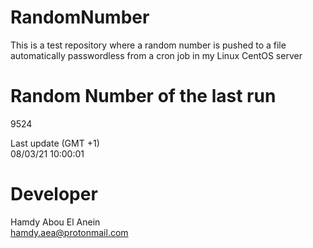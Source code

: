# RandomNumber    
This is a test repository where a random number is pushed to a file automatically passwordless from a cron job in my Linux CentOS server    
# Random Number of the last run   
9524
      
Last update (GMT +1)    
08/03/21 10:00:01
# Developer    
Hamdy Abou El Anein   
hamdy.aea@protonmail.com
